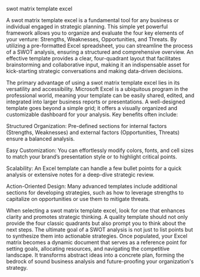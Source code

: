 swot matrix template excel


A swot matrix template excel is a fundamental tool for any business or individual engaged in strategic planning. This simple yet powerful framework allows you to organize and evaluate the four key elements of your venture: Strengths, Weaknesses, Opportunities, and Threats. By utilizing a pre-formatted Excel spreadsheet, you can streamline the process of a SWOT analysis, ensuring a structured and comprehensive overview. An effective template provides a clear, four-quadrant layout that facilitates brainstorming and collaborative input, making it an indispensable asset for kick-starting strategic conversations and making data-driven decisions.



The primary advantage of using a swot matrix template excel lies in its versatility and accessibility. Microsoft Excel is a ubiquitous program in the professional world, meaning your template can be easily shared, edited, and integrated into larger business reports or presentations. A well-designed template goes beyond a simple grid; it offers a visually organized and customizable dashboard for your analysis. Key benefits often include:




Structured Organization: Pre-defined sections for internal factors (Strengths, Weaknesses) and external factors (Opportunities, Threats) ensure a balanced analysis.


Easy Customization: You can effortlessly modify colors, fonts, and cell sizes to match your brand’s presentation style or to highlight critical points.


Scalability: An Excel template can handle a few bullet points for a quick analysis or extensive notes for a deep-dive strategic review.


Action-Oriented Design: Many advanced templates include additional sections for developing strategies, such as how to leverage strengths to capitalize on opportunities or use them to mitigate threats.





When selecting a swot matrix template excel, look for one that enhances clarity and promotes strategic thinking. A quality template should not only provide the four classic quadrants but also prompt you to think about the next steps. The ultimate goal of a SWOT analysis is not just to list points but to synthesize them into actionable strategies. Once populated, your Excel matrix becomes a dynamic document that serves as a reference point for setting goals, allocating resources, and navigating the competitive landscape. It transforms abstract ideas into a concrete plan, forming the bedrock of sound business analysis and future-proofing your organization's strategy.
